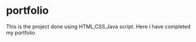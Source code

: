 # portfolio
 This is the project done using HTML,CSS,Java script. Here i have completed my portfolio
